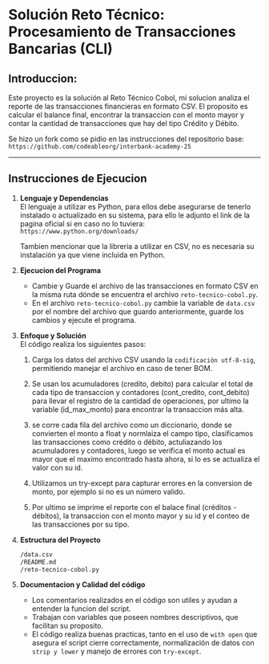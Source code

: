 # Solución Reto Técnico: Procesamiento de Transacciones Bancarias (CLI)

## Introduccion:

Este proyecto es la solución al Reto Técnico Cobol, mi solucion analiza el reporte de las transacciones financieras en formato CSV. El proposito es calcular el balance final, encontrar la transaccion con el monto mayor y contar la cantidad de transacciones que hay del tipo Crédito y Débito.

Se hizo un fork como se pidio en las instrucciones del repositorio base:
`https://github.com/codeableorg/interbank-academy-25`

---

## Instrucciones de Ejecucion

1. **Lenguaje y Dependencias**  
   El lenguaje a utilizar es Python, para ellos debe asegurarse de tenerlo instalado o actualizado en su sistema, para ello le adjunto el link de la pagina oficial si en caso no lo tuviera: 
   `https://www.python.org/downloads/`

   Tambien mencionar que la libreria a utilizar en CSV, no es necesaria su instalación ya que viene incluida en Python.


2. **Ejecucion del Programa**  
   - Cambie y Guarde el archivo de las transacciones en formato CSV en la misma ruta dónde se encuentra el archivo `reto-tecnico-cobol.py`.
   - En el archivo  `reto-tecnico-cobol.py` cambie la variable de `data.csv` por el nombre del archivo que guardo anteriormente, guarde los cambios y ejecute el programa.
   

3. **Enfoque y Solución**  
   El código realiza los siguientes pasos:
   

   1. Carga los datos del archivo CSV usando la `codificación utf-8-sig`, permitiendo manejar el archivo en caso de tener BOM.

   2. Se usan los acumuladores (credito, debito) para calcular el total de cada tipo de transaccion y contadores (cont_credito, cont_debito) para llevar el registro de la cantidad de operaciones, por ultimo la variable (id_max_monto) para encontrar la transaccion más alta.

   3. se corre cada fila del archivo como un diccionario, donde se convierten el monto a float y normlaiza el campo tipo, clasificamos las transacciones como crédito o débito, actuliazando los acumuladores y contadores, luego se verifica el monto actual es mayor que el maximo encontrado hasta ahora, si lo es se actualiza el valor con su id.

   4. Utilizamos un try-except para capturar errores en la conversion de monto, por ejemplo si no es un número valido.

   5. Por ultimo se imprime el reporte con el balace final (créditos - débitos), la transaccion con el monto mayor y su id y el conteo de las transacciones por su tipo.

4. **Estructura del Proyecto**  
   ```sh
   /data.csv                  
   /README.md                 
   /reto-tecnico-cobol.py     
   ```

5. **Documentacion y Calidad del código**  
   - Los comentarios realizados en el código son utiles y ayudan a entender la funcion del script.
   - Trabajan con variables que poseen nombres descriptivos, que facilitan su proposito.
   - El código realiza buenas practicas, tanto en el uso de `with open` que asegura el script cierre correctamente, normalización de datos con `strip y lower` y manejo de errores con `try-except`. 

